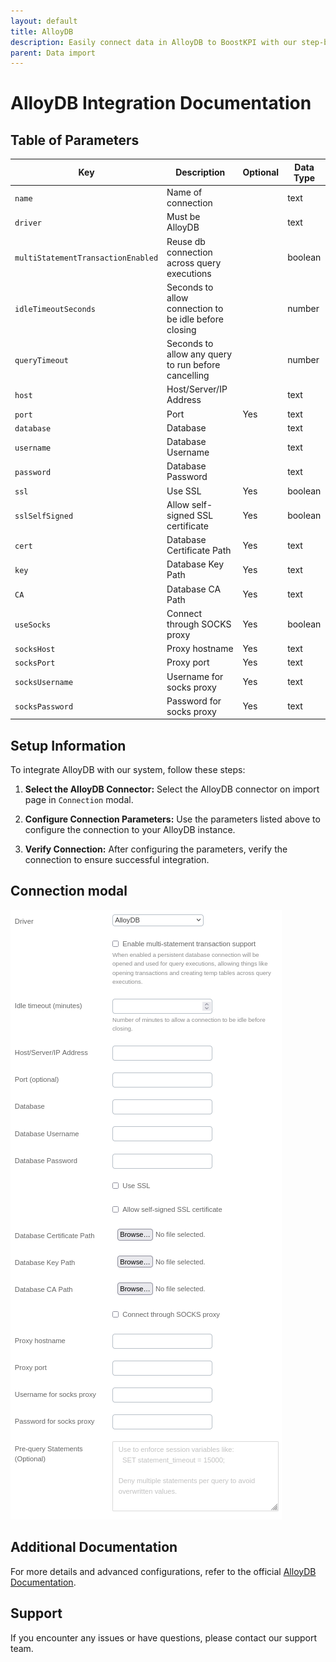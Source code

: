 ```yaml
---
layout: default
title: AlloyDB
description: Easily connect data in AlloyDB to BoostKPI with our step-by-step guide. Enable root-cause analysis and granular alerts on KPI changes.
parent: Data import
---
```


# AlloyDB Integration Documentation

## Table of Parameters

| Key                                | Description                                           | Optional | Data Type |
|------------------------------------|-------------------------------------------------------|----------|-----------|
| `name`                             | Name of connection                                    |          | text      |
| `driver`                           | Must be AlloyDB                                       |          | text      |
| `multiStatementTransactionEnabled` | Reuse db connection across query executions           |          | boolean   |
| `idleTimeoutSeconds`               | Seconds to allow connection to be idle before closing |          | number    |
| `queryTimeout`                     | Seconds to allow any query to run before cancelling   |          | number    |
| `host`                             | Host/Server/IP Address                                |          | text      |
| `port`                             | Port                                                  | Yes      | text      |
| `database`                         | Database                                              |          | text      |
| `username`                         | Database Username                                     |          | text      |
| `password`                         | Database Password                                     |          | text      |
| `ssl`                              | Use SSL                                               | Yes      | boolean   |
| `sslSelfSigned`                    | Allow self-signed SSL certificate                     | Yes      | boolean   |
| `cert`                             | Database Certificate Path                             | Yes      | text      |
| `key`                              | Database Key Path                                     | Yes      | text      |
| `CA`                               | Database CA Path                                      | Yes      | text      |
| `useSocks`                         | Connect through SOCKS proxy                           | Yes      | boolean   |
| `socksHost`                        | Proxy hostname                                        | Yes      | text      |
| `socksPort`                        | Proxy port                                            | Yes      | text      |
| `socksUsername`                    | Username for socks proxy                              | Yes      | text      |
| `socksPassword`                    | Password for socks proxy                              | Yes      | text      |

## Setup Information

To integrate AlloyDB with our system, follow these steps:

1. **Select the AlloyDB Connector:** Select the AlloyDB connector on import page in `Connection`
   modal.

2. **Configure Connection Parameters:** Use the parameters listed above to configure the connection
   to your AlloyDB instance.

3. **Verify Connection:** After configuring the parameters, verify the connection to ensure
   successful integration.

## Connection modal

![AlloyDB Integration](../../../images/integration/alloydb-integration.png)

## Additional Documentation

For more details and advanced configurations, refer to the
official [AlloyDB Documentation](https://cloud.google.com/alloydb/docs).

## Support

If you encounter any issues or have questions, please contact our support team.
